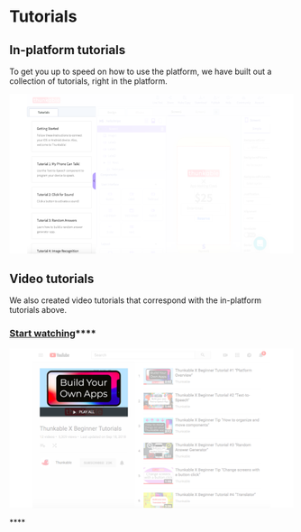# Tutorials

## In-platform tutorials

To get you up to speed on how to use the platform, we have built out a collection of tutorials, right in the platform.

![](.gitbook/assets/thunkable-docs-exhibits-37.png)

## Video tutorials

We also created video tutorials that correspond with the in-platform tutorials above.

### [St**art watching**](https://www.youtube.com/playlist?list=PLB89L9PPGIrwpd62eYs6iOsHpjYboyuZE)\*\*\*\*

![](.gitbook/assets/thunkable-docs-exhibits-38.png)

\*\*\*\*

